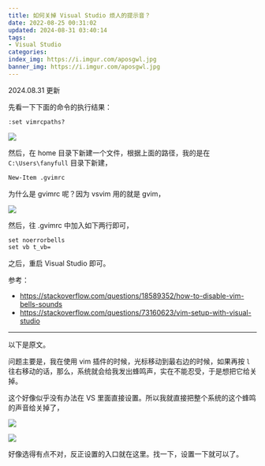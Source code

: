 ```yaml
---
title: 如何关掉 Visual Studio 烦人的提示音？
date: 2022-08-25 00:31:02
updated: 2024-08-31 03:40:14
tags:
- Visual Studio
categories:
index_img: https://i.imgur.com/aposgwl.jpg
banner_img: https://i.imgur.com/aposgwl.jpg
---
```


2024.08.31 更新

先看一下下面的命令的执行结果：

```txt
:set vimrcpaths?
```

![](https://i.postimg.cc/2r9CyV1t/image.png)

然后，在 home 目录下新建一个文件，根据上面的路径，我的是在 `C:\Users\fanyfull` 目录下新建，

```txt
New-Item .gvimrc
```

为什么是 gvimrc 呢？因为 vsvim 用的就是 gvim，

![](https://i.postimg.cc/MqNggRMz/image.png)

然后，往 .gvimrc 中加入如下两行即可，

```txt
set noerrorbells
set vb t_vb=
```

之后，重启 Visual Studio 即可。

参考：

- <https://stackoverflow.com/questions/18589352/how-to-disable-vim-bells-sounds>
- <https://stackoverflow.com/questions/73160623/vim-setup-with-visual-studio>

----------

以下是原文。

问题主要是，我在使用 vim 插件的时候，光标移动到最右边的时候，如果再按 `l` 往右移动的话，那么，系统就会给我发出蜂鸣声，实在不能忍受，于是想把它给关掉。

这个好像似乎没有办法在 VS 里面直接设置。所以我就直接把整个系统的这个蜂鸣的声音给关掉了，

![](https://i.imgur.com/YVamHmD.png)

![](https://i.imgur.com/X8IVKuD.png)

好像选得有点不对，反正设置的入口就在这里。找一下，设置一下就可以了。


